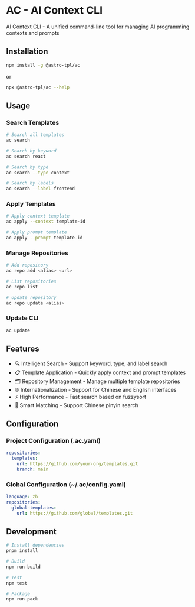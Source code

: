 # AC - AI Context CLI

AI Context CLI - A unified command-line tool for managing AI programming contexts and prompts

## Installation

```bash
npm install -g @astro-tpl/ac
```

or

```bash
npx @astro-tpl/ac --help
```

## Usage

### Search Templates
```bash
# Search all templates
ac search

# Search by keyword
ac search react

# Search by type
ac search --type context

# Search by labels
ac search --label frontend
```

### Apply Templates
```bash
# Apply context template
ac apply --context template-id

# Apply prompt template
ac apply --prompt template-id
```

### Manage Repositories
```bash
# Add repository
ac repo add <alias> <url>

# List repositories
ac repo list

# Update repository
ac repo update <alias>
```

### Update CLI
```bash
ac update
```

## Features

- 🔍 Intelligent Search - Support keyword, type, and label search
- 📋 Template Application - Quickly apply context and prompt templates
- 🗂️ Repository Management - Manage multiple template repositories
- 🌐 Internationalization - Support for Chinese and English interfaces
- ⚡ High Performance - Fast search based on fuzzysort
- 🎯 Smart Matching - Support Chinese pinyin search

## Configuration

### Project Configuration (.ac.yaml)
```yaml
repositories:
  templates:
    url: https://github.com/your-org/templates.git
    branch: main
```

### Global Configuration (~/.ac/config.yaml)
```yaml
language: zh
repositories:
  global-templates:
    url: https://github.com/global/templates.git
```

## Development

```bash
# Install dependencies
pnpm install

# Build
npm run build

# Test
npm test

# Package
npm run pack
```
